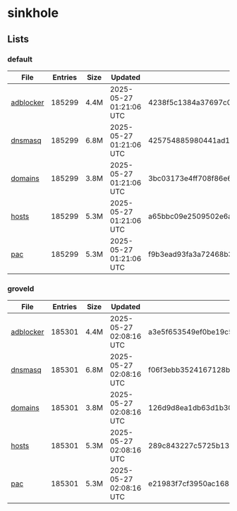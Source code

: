 # sinkhole

## Lists

### default

|File|Entries|Size|Updated|Hash|
|-|-|-|-|-|
|[adblocker](https://raw.githubusercontent.com/groveld/sinkhole/lists/default/adblocker.txt)|185299|4.4M|2025-05-27 01:21:06 UTC|4238f5c1384a37697c00d7ee72af5d993805623fb585c73cfee81f184764d7b0|
|[dnsmasq](https://raw.githubusercontent.com/groveld/sinkhole/lists/default/dnsmasq.txt)|185299|6.8M|2025-05-27 01:21:06 UTC|425754885980441ad178d1b94e196fe2b6376c9c3f28bcdfd36f2544c10b45e8|
|[domains](https://raw.githubusercontent.com/groveld/sinkhole/lists/default/domains.txt)|185299|3.8M|2025-05-27 01:21:06 UTC|3bc03173e4ff708f86e61ed635cf368a908e13cb4ba3ddaf3ab7771deb95f569|
|[hosts](https://raw.githubusercontent.com/groveld/sinkhole/lists/default/hosts.txt)|185299|5.3M|2025-05-27 01:21:06 UTC|a65bbc09e2509502e6ab416e46b8389c8fbd3f35d50781b909b4f866c07d9216|
|[pac](https://raw.githubusercontent.com/groveld/sinkhole/lists/default/pac.txt)|185299|5.3M|2025-05-27 01:21:06 UTC|f9b3ead93fa3a72468b3b2f0b2287bec3e068794b8848812d51ce6398953648e|

### groveld

|File|Entries|Size|Updated|Hash|
|-|-|-|-|-|
|[adblocker](https://raw.githubusercontent.com/groveld/sinkhole/lists/groveld/adblocker.txt)|185301|4.4M|2025-05-27 02:08:16 UTC|a3e5f653549ef0be19c575389608bae4c8bc19af3a905f4c1c01678a5b5aa949|
|[dnsmasq](https://raw.githubusercontent.com/groveld/sinkhole/lists/groveld/dnsmasq.txt)|185301|6.8M|2025-05-27 02:08:16 UTC|f06f3ebb3524167128bccb75a9a232dfed366517fc2a310eca5772bcf2bc7cbb|
|[domains](https://raw.githubusercontent.com/groveld/sinkhole/lists/groveld/domains.txt)|185301|3.8M|2025-05-27 02:08:16 UTC|126d9d8ea1db63d1b3025a13121bee0cb11be26cb8b8f5780a93c84374e35fbd|
|[hosts](https://raw.githubusercontent.com/groveld/sinkhole/lists/groveld/hosts.txt)|185301|5.3M|2025-05-27 02:08:16 UTC|289c843227c5725b135926a90180b9ecdfc62c8d20740ab82b017662c0eb3b0b|
|[pac](https://raw.githubusercontent.com/groveld/sinkhole/lists/groveld/pac.txt)|185301|5.3M|2025-05-27 02:08:16 UTC|e21983f7cf3950ac16872c9cd21b84c83aa7e735b406a295436af96a2a15370a|
